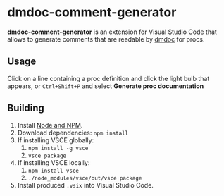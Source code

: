 # dmdoc-comment-generator

**dmdoc-comment-generator** is an extension for Visual Studio Code that allows to generate comments that are readable by [dmdoc](https://github.com/SpaceManiac/SpacemanDMM/tree/master/src/dmdoc) for procs.

## Usage

Click on a line containing a proc definition and click the light bulb that appears, or `Ctrl+Shift+P` and select **Generate proc documentation**

## Building

1. Install [Node and NPM][node].
2. Download dependencies: `npm install`
3. If installing VSCE globally:
   1. `npm install -g vsce`
   2. `vsce package`
4. If installing VSCE locally:
   1. `npm install vsce`
   2. `./node_modules/vsce/out/vsce package`
5. Install produced `.vsix` into Visual Studio Code.

[node]: https://nodejs.org/en/
